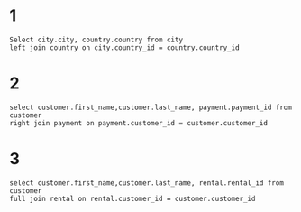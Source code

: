    # 1
   
    Select city.city, country.country from city
    left join country on city.country_id = country.country_id
   # 2
   
    select customer.first_name,customer.last_name, payment.payment_id from customer
    right join payment on payment.customer_id = customer.customer_id
   # 3
   
    select customer.first_name,customer.last_name, rental.rental_id from customer
    full join rental on rental.customer_id = customer.customer_id
